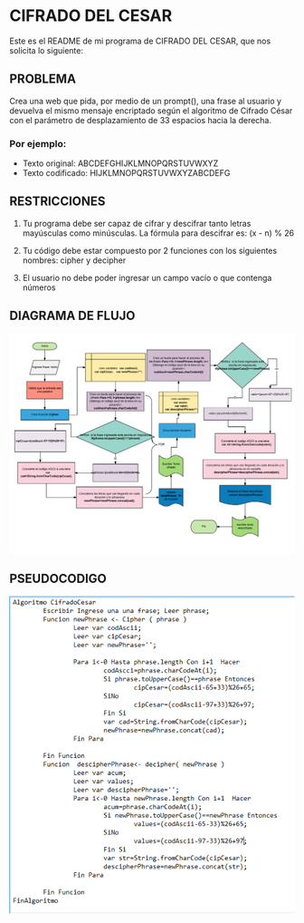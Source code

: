 # CIFRADO DEL CESAR

Este es el README de mi programa de CIFRADO DEL CESAR, que nos solicita lo siguiente:

## PROBLEMA

Crea una web que pida, por medio de un prompt(), una frase al usuario y devuelva el
mismo mensaje encriptado según el algoritmo de Cifrado César con el parámetro de
desplazamiento de 33 espacios hacia la derecha.

### Por ejemplo:

- Texto original: ABCDEFGHIJKLMNOPQRSTUVWXYZ
- Texto codificado: HIJKLMNOPQRSTUVWXYZABCDEFG

## RESTRICCIONES

1. Tu programa debe ser capaz de cifrar y descifrar tanto letras mayúsculas como minúsculas. La fórmula para descifrar es: (x - n) % 26

2. Tu código debe estar compuesto por 2 funciones con los siguientes nombres: cipher y decipher

3. El usuario no debe poder ingresar un campo vacío o que contenga números

## DIAGRAMA DE FLUJO

![Diagram de Flujo](assets/cifradoCesar.PNG)

## PSEUDOCODIGO

![pseudocodigo](assets/pseudocodigo.PNG)
